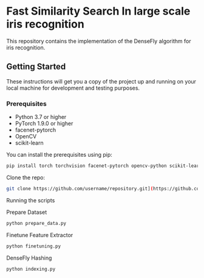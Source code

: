 # Fast Similarity Search In large scale iris recognition

This repository contains the implementation of the DenseFly algorithm for iris recognition.

## Getting Started

These instructions will get you a copy of the project up and running on your local machine for development and testing purposes.

### Prerequisites

- Python 3.7 or higher
- PyTorch 1.9.0 or higher
- facenet-pytorch
- OpenCV
- scikit-learn

You can install the prerequisites using pip:

```bash
pip install torch torchvision facenet-pytorch opencv-python scikit-learn
```
Clone the repo:
```bash
git clone https://github.com/username/repository.git](https://github.com/aps19/densefly-iris-indexing.git
```
Running the scripts

Prepare Dataset
```bash
python prepare_data.py
```

Finetune Feature Extractor
```bash
python finetuning.py
```

DenseFly Hashing
```bash
python indexing.py
```
